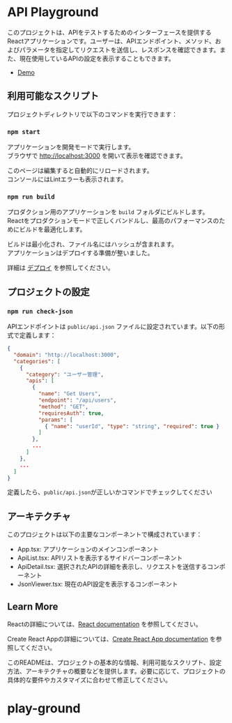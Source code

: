 # API Playground

このプロジェクトは、APIをテストするためのインターフェースを提供するReactアプリケーションです。ユーザーは、APIエンドポイント、メソッド、およびパラメータを指定してリクエストを送信し、レスポンスを確認できます。また、現在使用しているAPIの設定を表示することもできます。

- [Demo](https://play-ground-production.up.railway.app/)

## 利用可能なスクリプト

プロジェクトディレクトリで以下のコマンドを実行できます：

### `npm start`

アプリケーションを開発モードで実行します。\
ブラウザで [http://localhost:3000](http://localhost:3000) を開いて表示を確認できます。

このページは編集すると自動的にリロードされます。\
コンソールにはLintエラーも表示されます。

### `npm run build`

プロダクション用のアプリケーションを `build` フォルダにビルドします。\
Reactをプロダクションモードで正しくバンドルし、最高のパフォーマンスのためにビルドを最適化します。

ビルドは最小化され、ファイル名にはハッシュが含まれます。\
アプリケーションはデプロイする準備が整いました。

詳細は [デプロイ](https://facebook.github.io/create-react-app/docs/deployment) を参照してください。

## プロジェクトの設定

### `npm run check-json`

APIエンドポイントは `public/api.json` ファイルに設定されています。以下の形式で定義します：

```json
{
  "domain": "http://localhost:3000",
  "categories": [
    {
      "category": "ユーザー管理",
      "apis": [
        {
          "name": "Get Users",
          "endpoint": "/api/users",
          "method": "GET",
          "requiresAuth": true,
          "params": [
            { "name": "userId", "type": "string", "required": true }
          ]
        },
        ...
      ]
    },
    ...
  ]
}
```

定義したら、`public/api.json`が正しいかコマンドでチェックしてください


## アーキテクチャ
このプロジェクトは以下の主要なコンポーネントで構成されています：

- App.tsx: アプリケーションのメインコンポーネント
- ApiList.tsx: APIリストを表示するサイドバーコンポーネント
- ApiDetail.tsx: 選択されたAPIの詳細を表示し、リクエストを送信するコンポーネント
- JsonViewer.tsx: 現在のAPI設定を表示するコンポーネント
## Learn More
Reactの詳細については、[React documentation](https://reactjs.org/) を参照してください。

Create React Appの詳細については、[Create React App documentation](https://facebook.github.io/create-react-app/docs/getting-started) を参照してください。

このREADMEは、プロジェクトの基本的な情報、利用可能なスクリプト、設定方法、アーキテクチャの概要などを提供します。必要に応じて、プロジェクトの具体的な要件やカスタマイズに合わせて修正してください。
# play-ground
